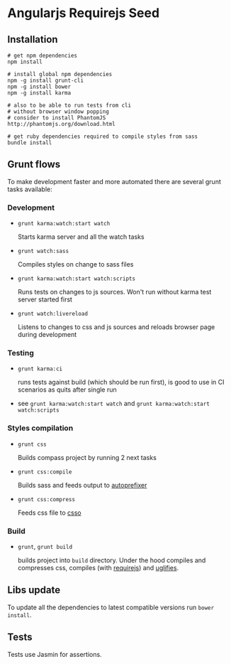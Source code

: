 # Angularjs Requirejs Seed


## Installation

	# get npm dependencies
	npm install

	# install global npm dependencies
	npm -g install grunt-cli
	npm -g install bower
	npm -g install karma

	# also to be able to run tests from cli
	# without browser window popping
	# consider to install PhantomJS
	http://phantomjs.org/download.html

	# get ruby dependencies required to compile styles from sass 
	bundle install

## Grunt flows

To make development faster and more automated there are several grunt tasks available:

### Development

* `grunt karma:watch:start watch`

  Starts karma server and all the watch tasks

* `grunt watch:sass`

  Compiles styles on change to sass files


* `grunt karma:watch:start watch:scripts`

  Runs tests on changes to js sources. Won't run without karma test server started first

* `grunt watch:livereload`
 
  Listens to changes to css and js sources and reloads browser page during development


### Testing

* `grunt karma:ci`

  runs tests against build (which should be run first), is good to use in CI scenarios as quits after single run

* see `grunt karma:watch:start watch` and `grunt karma:watch:start watch:scripts`

### Styles compilation

* `grunt css`

  Builds compass project by running 2 next tasks

* `grunt css:compile`

  Builds sass and feeds output to [autoprefixer](https://github.com/ai/autoprefixer)

* `grunt css:compress`

  Feeds css file to [csso](https://github.com/t32k/grunt-csso)

### Build

* `grunt`, `grunt build`

  builds project into `build` directory. Under the hood compiles and compresses css, compiles (with [requirejs](https://github.com/gruntjs/grunt-contrib-requirejs)) and [uglifies](https://github.com/gruntjs/grunt-contrib-uglify).

## Libs update

To update all the dependencies to latest compatible versions run `bower install`.

## Tests

Tests use Jasmin for assertions.
